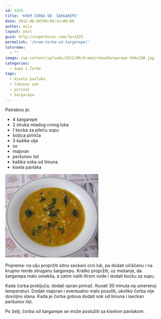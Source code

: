 ```yaml
---
id: 3325
title: 'KREM ČORBA OD  ŠARGAREPE'
date: 2012-06-04T09:09:41+00:00
author: mila
layout: post
guid: http://superkuvar.com/?p=3325
permalink: '/krem-čorba-od-šargarepe/'
totvreme:
  - ""
image: /wp-content/uploads/2012/06/Kremčorbaodšargarepe-940x198.jpg
categories:
  - Supe i Čorbe
tags:
  - kisela pavlaka
  - limunov sok
  - pirinač
  - šargarepa
---
```

Potrebno je:

  * 4 šargarepe
  * 2 struka mladog crnog luka
  * 1 kocka za pileću supu
  * šoljica pirinča
  * 3 kašike ulja
  * so
  * majoran
  * peršunov list
  * kašika soka od limuna
  * kisela pavlaka

<img class="alignnone size-medium wp-image-3326" title="Kremčorbaodšargarepe" src="/wp-content/uploads/2012/06/Kremčorbaodšargarepe-e1338651808776-300x267.jpg" alt="" width="300" height="267" /> 

Priprema: na ulju propržiti sitno seckani crni luk, pa dodati očišćenu i na krupno rende struganu šargarepu. Kratko propržiti, uz mešanje, da šargarepa malo omekša, a zatim naliti litrom vode i dodati kocku za supu.

Kada čorba proključa, dodati opran pirinač. Kuvati 30 minuta na umerenoj temperaturi. Dodati majoran i eventualno malo posoliti, ukoliko čorba nije dovoljno slana. Kada je čorba gotova dodati sok od limuna i iseckan peršunov list.

Po želji, čorba od šargarepe se može poslužiti sa kiselom pavlakom.